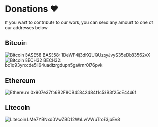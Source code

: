 <p align="center">

# Donations ❤️
If you want to contribute to our work, you can send any amount to one of our addresses below 

## Bitcoin

<img alt="Bitcoin BASE58" src="https://chart.googleapis.com/chart?chs=170x170&cht=qr&chl=bitcoin:1DeWF4ij3dKQUQUzqyJvyS35eDb83562vX&choe=UTF-8">
BASE58: 1DeWF4ij3dKQUQUzqyJvyS35eDb83562vX

<img alt="Bitcoin BECH32" src="https://chart.googleapis.com/chart?chs=170x170&cht=qr&chl=bitcoin:bc1q93yrdcde5ll64uadfzrgdupn5ga0rnr0l76pvk&choe=UTF-8">
BECH32: bc1q93yrdcde5ll64uadfzrgdupn5ga0rnr0l76pvk

## Ethereum

<img alt="Ethereum" src="https://chart.googleapis.com/chart?chs=170x170&cht=qr&chl=ethereum:0x907e37fb6B2F8CB45842484f1c58B3f25cE44d6f&choe=UTF-8">
0x907e37fb6B2F8CB45842484f1c58B3f25cE44d6f

## Litecoin

<img alt="Litecoin" src="https://chart.googleapis.com/chart?chs=170x170&cht=qr&chl=litecoin:LMe7YBNxdGVwZBD12WnLwVWuTroE3jpEv8&choe=UTF-8">
LMe7YBNxdGVwZBD12WnLwVWuTroE3jpEv8 
</p>
